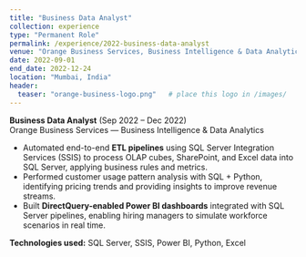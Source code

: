 ```yaml
---
title: "Business Data Analyst"
collection: experience
type: "Permanent Role"
permalink: /experience/2022-business-data-analyst
venue: "Orange Business Services, Business Intelligence & Data Analytics"
date: 2022-09-01
end_date: 2022-12-24
location: "Mumbai, India"
header:
  teaser: "orange-business-logo.png"   # place this logo in /images/
---
```


**Business Data Analyst** (Sep 2022 – Dec 2022)  
Orange Business Services — Business Intelligence & Data Analytics  

- Automated end-to-end **ETL pipelines** using SQL Server Integration Services (SSIS) to process OLAP cubes, SharePoint, and Excel data into SQL Server, applying business rules and metrics.  
- Performed customer usage pattern analysis with SQL + Python, identifying pricing trends and providing insights to improve revenue streams.  
- Built **DirectQuery-enabled Power BI dashboards** integrated with SQL Server pipelines, enabling hiring managers to simulate workforce scenarios in real time.  

**Technologies used:** SQL Server, SSIS, Power BI, Python, Excel  
